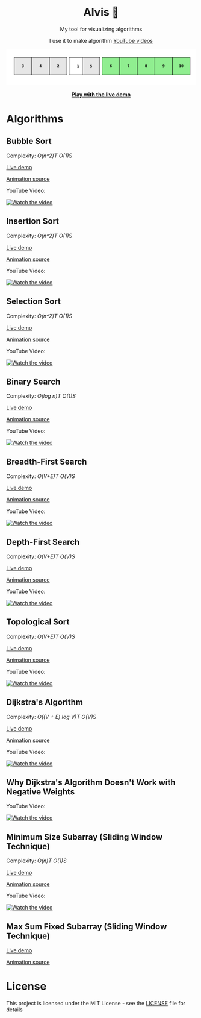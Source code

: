 <h1 align="center">Alvis 🌟</h1>
<p align="center">My tool for visualizing algorithms</p>
<p align="center">I use it to make algorithm <a href="https://www.youtube.com/playlist?list=PLnZHgAO8ocBv6XRqZkqQjrsIJijn82UUC">YouTube videos</a></p>

<p align="center">
	<img src="screenshot.png" alt="screenshot">
</p>

<p align="center"><b><a href="https://alvis-algorithms.web.app/">Play with the live demo</a></b></p>

# Algorithms

## Bubble Sort

Complexity: _O(n^2)T_ _O(1)S_

[Live demo](https://alvis-algorithms.web.app/?a=bsrt)

[Animation source](src/catalog/sorting/bubble-sort.ts)

YouTube Video:

[![Watch the video](https://img.youtube.com/vi/9VYwtAANzG8/mqdefault.jpg)](https://youtu.be/9VYwtAANzG8)

## Insertion Sort

Complexity: _O(n^2)T_ _O(1)S_

[Live demo](https://alvis-algorithms.web.app/?a=isrt)

[Animation source](src/catalog/sorting/insertion-sort.ts)

YouTube Video:

[![Watch the video](https://img.youtube.com/vi/_Rf4cVNKvts/mqdefault.jpg)](https://youtu.be/_Rf4cVNKvts)

## Selection Sort

Complexity: _O(n^2)T_ _O(1)S_

[Live demo](https://alvis-algorithms.web.app/?a=ssrt)

[Animation source](src/catalog/sorting/selection-sort.ts)

YouTube Video:

[![Watch the video](https://img.youtube.com/vi/akihcmT94Ig/mqdefault.jpg)](https://youtu.be/akihcmT94Ig)

## Binary Search

Complexity: _O(log n)T_ _O(1)S_

[Live demo](https://alvis-algorithms.web.app/?a=bs)

[Animation source](src/catalog/search/binary-search.ts)

YouTube Video:

[![Watch the video](https://img.youtube.com/vi/rBZynhXISlo/mqdefault.jpg)](https://youtu.be/rBZynhXISlo)

## Breadth-First Search

Complexity: _O(V+E)T_ _O(V)S_

[Live demo](https://alvis-algorithms.web.app/?a=bfs)

[Animation source](src/catalog/graphs/breadth-first-search.ts)

YouTube Video:

[![Watch the video](https://img.youtube.com/vi/N6wicLpEmHY/mqdefault.jpg)](https://youtu.be/N6wicLpEmHY)

## Depth-First Search

Complexity: _O(V+E)T_ _O(V)S_

[Live demo](https://alvis-algorithms.web.app/?a=dfs)

[Animation source](src/catalog/graphs/depth-first-search.ts)

YouTube Video:

[![Watch the video](https://img.youtube.com/vi/5GcSvYDgiSo/mqdefault.jpg)](https://youtu.be/5GcSvYDgiSo)

## Topological Sort

Complexity: _O(V+E)T_ _O(V)S_

[Live demo](https://alvis-algorithms.web.app/?a=tsrt)

[Animation source](src/catalog/graphs/topological-sort.ts)

YouTube Video:

[![Watch the video](https://img.youtube.com/vi/7J3GadLzydI/mqdefault.jpg)](https://youtu.be/7J3GadLzydI)

## Dijkstra's Algorithm

Complexity: _O((V + E) log V)T_ _O(V)S_

[Live demo](https://alvis-algorithms.web.app/?a=da)

[Animation source](src/catalog/graphs/dijkstras-algorithm.ts)

YouTube Video:

[![Watch the video](https://img.youtube.com/vi/71Z-Jpnm3D4/mqdefault.jpg)](https://youtu.be/71Z-Jpnm3D4)

## Why Dijkstra's Algorithm Doesn't Work with Negative Weights

YouTube Video:

[![Watch the video](https://img.youtube.com/vi/eXPw7BBMFNk/mqdefault.jpg)](https://youtu.be/eXPw7BBMFNk)

## Minimum Size Subarray (Sliding Window Technique)

Complexity: _O(n)T_ _O(1)S_

[Live demo](https://alvis-algorithms.web.app/?a=smlcon)

[Animation source](src/catalog/sliding-window/smallest-subarray-with-condition.ts)

YouTube Video:

[![Watch the video](https://img.youtube.com/vi/cxLhq-tYJsk/mqdefault.jpg)](https://youtu.be/cxLhq-tYJsk)

## Max Sum Fixed Subarray (Sliding Window Technique)

[Live demo](https://alvis-algorithms.web.app/?a=mxfxs)

[Animation source](src/catalog/sliding-window/max-sum-fixed-subarray.ts)

# License

This project is licensed under the MIT License - see the [LICENSE](LICENSE) file for details
